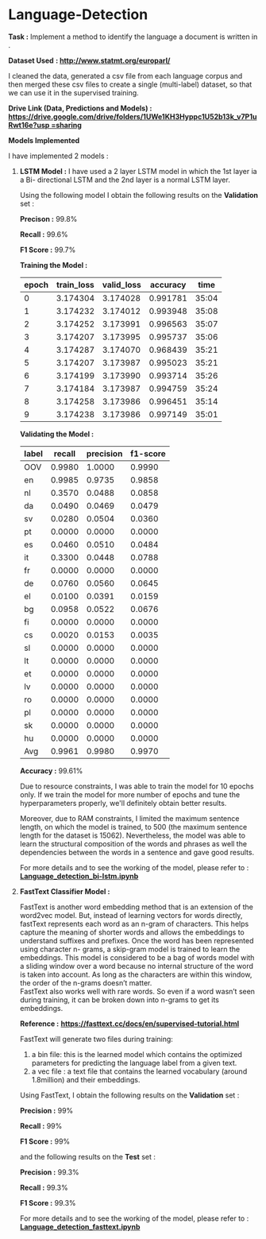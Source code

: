 # Language-Detection

**Task :**  Implement a method to identify the language a document is written in . 

**Dataset Used** **: [**http://www.statmt.org/europarl/** ](http://www.statmt.org/europarl/)**

I cleaned the data, generated a csv file from each language corpus and then merged these csv files to create a single (multi-label) dataset, so that we can use it in the supervised training. 

**Drive Link (Data, Predictions and Models) :**  [**https://drive.google.com/drive/folders/1UWe1KH3Hyppc1U52b13k_v7P1uRwt16e?usp =sharing** ](https://drive.google.com/drive/folders/1UWe1KH3Hyppc1U52b13k_v7P1uRwt16e?usp=sharing)

**Models Implemented** 

I have implemented 2 models : 

1) **LSTM Model :** I have used a 2 layer LSTM model in which the 1st layer ia a Bi- directional LSTM and the 2nd layer is a normal LSTM layer. 

	Using the following model I obtain the following results on the **Validation** set : 

	**Precison	:** 99.8% 

	**Recall	:** 99.6% 

	**F1 Score	:** 99.7% 
	
	**Training the Model :**
	
	epoch|  train\_loss|  valid\_loss|  accuracy|  time
	--|--|--|--|--
	0| 3.174304|  3.174028|  0.991781| 35:04 
	1| 3.174232|  3.174012|  0.993948| 35:08 
	2| 3.174252|  3.173991|  0.996563| 35:07 
	3| 3.174207|  3.173995|  0.995737|  35:06 
	4| 3.174287|  3.174070|  0.968439|  35:21 
	5| 3.174207|  3.173987|  0.995023|  35:21 
	6| 3.174199|  3.173990|  0.993714|  35:26 
	7| 3.174184|  3.173987|  0.994759|  35:24 
	8| 3.174258|  3.173986|  0.996451|  35:14 
	9| 3.174238|  3.173986|  0.997149|  35:01 
	
	
	**Validating the Model :**
	
	label|recall| precision| f1-score
	--|--|--|--
	  OOV|0.9980|1.0000|0.9990
	en   |0.9985|0.9735|0.9858
	nl   |0.3570|0.0488|0.0858
	da   |0.0490|0.0469|0.0479
	sv   |0.0280|0.0504|0.0360
	pt   |0.0000|0.0000|0.0000
	es   |0.0460|0.0510|0.0484
	it   |0.3300|0.0448|0.0788
	fr   |0.0000|0.0000|0.0000
	de   |0.0760|0.0560|0.0645
	el   |0.0100|0.0391|0.0159
	bg   |0.0958|0.0522|0.0676
	fi   |0.0000|0.0000|0.0000
	cs   |0.0020|0.0153|0.0035
	sl   |0.0000|0.0000|0.0000
	lt   |0.0000|0.0000|0.0000
	et   |0.0000|0.0000|0.0000
	lv   |0.0000|0.0000|0.0000
	ro   |0.0000|0.0000|0.0000
	pl   |0.0000|0.0000|0.0000
	sk   |0.0000|0.0000|0.0000
	hu   |0.0000|0.0000|0.0000
    Avg  |0.9961|0.9980|0.9970

    
	**Accuracy	:** 99.61%
    
	Due to resource constraints, I was able to train the model for 10 epochs only. If we train the model for more number of epochs and tune the hyperparameters properly, 		we'll definitely obtain better results. 

	Moreover, due to RAM constraints, I limited the maximum sentence length, on which the model is trained, to 500 (the maximum sentence length for the dataset is 15062). 		Nevertheless, the model was able to learn the structural composition of the words and phrases as well the dependencies between the words in a sentence and gave good 		results. 

	For more details and to see the working of the model, please refer to : 
	[**Language_detection_bi-lstm.ipynb**](https://colab.research.google.com/drive/1_k7elp9exYw9Nd3uYiXW5hqvI4ZuUdpa?usp=sharing)

2) **FastText Classifier Model :** 

	FastText is another word embedding method that is an extension of the word2vec model. But, instead of learning vectors for words directly, fastText represents each word 	 as an n-gram of characters. This helps capture the meaning of shorter words and allows the embeddings to understand suffixes and prefixes. Once the word has been 		represented using character n- grams, a skip-gram model is trained to learn the embeddings. This model is considered to be a bag of words model with a sliding window 		over a word because no internal structure of the word is taken into account. As long as the characters are within this window, the order of the n-grams doesn’t matter.   
	FastText also works well with rare words. So even if a word wasn’t seen during training, it can be broken down into n-grams to get its embeddings. 

	**Reference :** [**https://fasttext.cc/docs/en/supervised-tutorial.html** ](https://fasttext.cc/docs/en/supervised-tutorial.html)
	
	FastText will generate two files during training: 

	1) a bin  file: this is the learned model which contains the optimized parameters for predicting the language label from a given text. 
	2) a vec file : a text file that contains the learned vocabulary (around 1.8million) and their embeddings. 

	
	Using FastText, I obtain the following results on the **Validation** set : 

	**Precision	:** 99% 
    
	**Recall	:** 99% 
    
	**F1 Score	:** 99% 

	and the following results on the **Test** set : 

	**Precision :**  99.3% 
    
	**Recall	:**  99.3% 
    
	**F1 Score	:**  99.3% 

	For more details and to see the working of the model, please refer to : 
	[**Language_detection_fasttext.ipynb**](https://colab.research.google.com/drive/1C5AZtwl4-IDQaxvsGckPzxb-Eo3_nJPC?usp=sharing)

	
